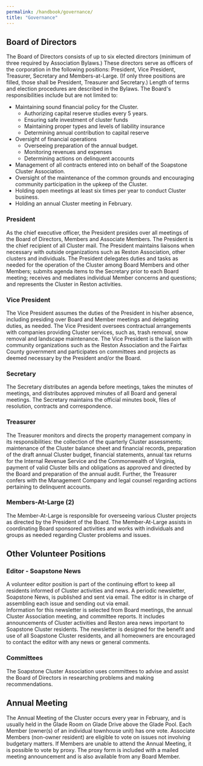 ```yaml
---
permalink: /handbook/governance/
title: "Governance"
---
```


## Board of Directors

The Board of Directors consists of up to six elected directors (minimum of three required by Association Bylaws.) These directors serve as officers of the corporation in the following positions:  President, Vice President, Treasurer, Secretary and Members-at-Large. (If only three positions are filled, those shall be President, Treasurer and Secretary.) Length of terms and election procedures are described in the Bylaws. The Board's responsibilities include but are not limited to:

* Maintaining sound financial policy for the Cluster.
  * Authorizing capital reserve studies every 5 years.
  * Ensuring safe investment of cluster funds
  * Maintaining proper types and levels of liability insurance
  * Determining annual contribution to capital reserve
* Oversight of financial operations
  * Overseeing preparation of the annual budget.
  * Monitoring revenues and expenses
  * Determining actions on delinquent accounts
* Management of all contracts entered into on behalf of the Soapstone Cluster Association.
* Oversight of the maintenance of the common grounds and encouraging community participation in the upkeep of the Cluster.
* Holding open meetings at least six times per year to conduct Cluster business.
* Holding an annual Cluster meeting in February.

### President
As the chief executive officer, the President presides over all meetings of the Board of Directors, Members and Associate Members. The President is the chief recipient of all Cluster mail. The President maintains liaisons when necessary with outside organizations such as Reston Association, other clusters and individuals. The President delegates duties and tasks as needed for the operation of the Cluster among Board Members and other Members; submits agenda items to the Secretary prior to each Board meeting; receives and mediates individual Member concerns and questions; and represents the Cluster in Reston activities.

### Vice President
The Vice President assumes the duties of the President in his/her absence, including presiding over Board and Member meetings and delegating duties, as needed. The Vice President oversees contractual arrangements with companies providing Cluster services, such as, trash removal, snow removal and landscape maintenance. The Vice President is the liaison with community organizations such as the Reston Association and the Fairfax County government and participates on committees and projects as deemed necessary by the President and/or the Board.

### Secretary 
The Secretary distributes an agenda before meetings, takes the minutes of meetings, and distributes approved minutes of all Board and general meetings. The Secretary maintains the official minutes book, files of resolution, contracts and correspondence. 

### Treasurer  
The Treasurer monitors and directs the property management company in its responsibilities: the collection of the quarterly Cluster assessments; maintenance of the Cluster balance sheet and financial records, preparation of the draft annual Cluster budget, financial statements, annual tax returns for the Internal Revenue Service and the Commonwealth of Virginia, payment of valid Cluster bills and obligations as approved and directed by the Board and preparation of the annual audit. Further, the Treasurer confers with the Management Company and legal counsel regarding actions pertaining to delinquent accounts.

### Members-At-Large (2)
The Member-At-Large is responsible for overseeing various Cluster projects as directed by the President of the Board. The Member-At-Large assists in coordinating Board sponsored activities and works with individuals and groups as needed regarding Cluster problems and issues.

## Other Volunteer Positions

### Editor - Soapstone News
A volunteer editor position is part of the continuing effort to keep all residents informed of Cluster activities and news. A periodic newsletter, Soapstone News, is published and sent via email. The editor is in charge of assembling each issue and sending out via email.  
Information for this newsletter is selected from Board meetings, the annual Cluster Association meeting, and committee reports. It includes announcements of Cluster activities and Reston area news important to Soapstone Cluster residents. The newsletter is designed for the benefit and use of all Soapstone Cluster residents, and all homeowners are encouraged to contact the editor with any news or general comments.

### Committees
The Soapstone Cluster Association uses committees to advise and assist the Board of Directors in researching problems and making recommendations. 

## Annual Meeting
The Annual Meeting of the Cluster occurs every year in February, and is usually held in the Glade Room on Glade Drive above the Glade Pool. Each Member (owner(s) of an individual townhouse unit) has one vote. Associate Members (non-owner resident) are eligible to vote on issues not involving budgetary matters. If Members are unable to attend the Annual Meeting, it is possible to vote by proxy. The proxy form is included with a mailed meeting announcement and is also available from any Board Member.
